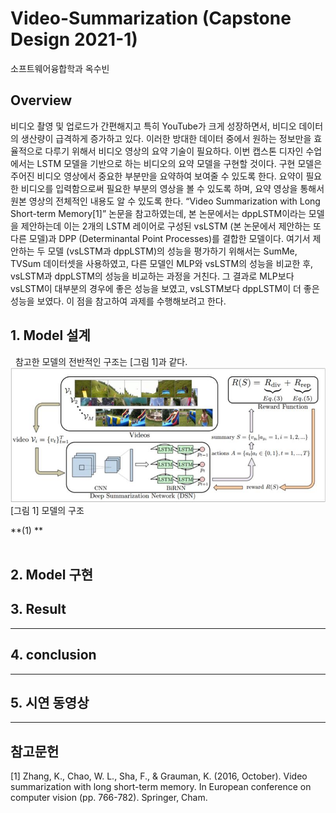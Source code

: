 # Video-Summarization (Capstone Design 2021-1)
소프트웨어융합학과 옥수빈

## Overview
 비디오 촬영 및 업로드가 간편해지고 특히 YouTube가 크게 성장하면서, 비디오 데이터의 생산량이 급격하게 증가하고 있다. 이러한 방대한 데이터 중에서 원하는 정보만을 효율적으로 다루기 위해서 비디오 영상의 요약 기술이 필요하다. 이번 캡스톤 디자인 수업에서는 LSTM 모델을 기반으로 하는 비디오의 요약 모델을 구현할 것이다. 구현 모델은 주어진 비디오 영상에서 중요한 부분만을 요약하여 보여줄 수 있도록 한다. 요약이 필요한 비디오를 입력함으로써 필요한 부분의 영상을 볼 수 있도록 하며, 요약 영상을 통해서 원본 영상의 전체적인 내용도 알 수 있도록 한다. 
   “Video Summarization with Long Short-term Memory[1]” 논문을 참고하였는데, 본 논문에서는 dppLSTM이라는 모델을 제안하는데 이는 2개의 LSTM 레이어로 구성된 vsLSTM (본 논문에서 제안하는 또 다른 모델)과 DPP (Determinantal Point Processes)를 결합한 모델이다. 여기서 제안하는 두 모델 (vsLSTM과 dppLSTM)의 성능을 평가하기 위해서는 SumMe, TVSum 데이터셋을 사용하였고, 다른 모델인 MLP와 vsLSTM의 성능을 비교한 후, vsLSTM과 dppLSTM의 성능을 비교하는 과정을 거친다. 그 결과로 MLP보다 vsLSTM이 대부분의 경우에 좋은 성능을 보였고, vsLSTM보다 dppLSTM이 더 좋은 성능을 보였다. 이 점을 참고하여 과제를 수행해보려고 한다.


## 1. Model 설계
&nbsp;&nbsp;참고한 모델의 전반적인 구조는 [그림 1]과 같다.<br/>
![model](./ReadMe/model.jpg)<br/>
[그림 1] 모델의 구조  

**(1) **<br/>
&nbsp;

## 2. Model 구현


## 3. Result
***

## 4. conclusion  
***

## 5. 시연 동영상
***

## 참고문헌
[1] Zhang, K., Chao, W. L., Sha, F., & Grauman, K. (2016, October). Video summarization with long short-term memory. In European conference on computer vision (pp. 766-782). Springer, Cham.
